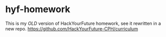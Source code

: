 # hyf-homework

This is my _OLD_ version of HackYourFuture homework, see it rewritten in a new repo. 
https://github.com/HackYourFuture-CPH/curriculum
